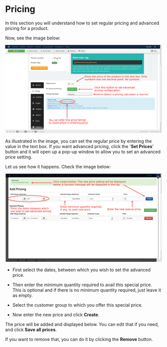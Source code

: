 # Pricing

In this section you will understand how to set regular pricing and advanced pricing for a product.

Now, see the image below:

![Simple Product Pricing](product_simple_pricing.png)

As illustrated in the image, you can set the regular price by entering the value in the text box. If you want advanced pricing, click the '**Set Prices**' button and it will open up a pop-up window to allow you to set an advanced price setting.

Let us see how it happens. Check the image below:

![Simple Product Add Pricing](product_simple_add_pricing.png)

* First select the dates, between which you wish to set the advanced price. 

* Then enter the minimum quantity required to avail this special price. This is optional and if there is no minimum quantity required, just leave it as empty.

* Select the customer group to which you offer this special price.

* Now enter the new price and click **Create**.

The price will be added and displayed below. You can edit that if you need, and click **Save all prices**.

If you want to remove that, you can do it by clicking the **Remove** button.
